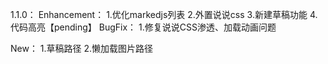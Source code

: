 1.1.0：
Enhancement：
1.优化markedjs列表
2.外置说说css
3.新建草稿功能
4.代码高亮【pending】
BugFix：
1.修复说说CSS渗透、加载动画问题

New：
1.草稿路径
2.懒加载图片路径